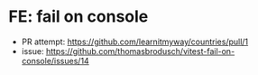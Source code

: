 # FE: fail on console

- PR attempt: https://github.com/learnitmyway/countries/pull/1
- issue: https://github.com/thomasbrodusch/vitest-fail-on-console/issues/14
